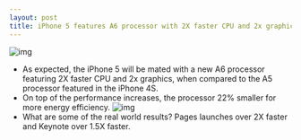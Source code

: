 ```yaml
---
layout: post
title: iPhone 5 features A6 processor with 2X faster CPU and 2x graphics
---
```

![img](http://media.idownloadblog.com/wp-content/uploads/2012/09/chip_image_2x.jpeg)
* As expected, the iPhone 5 will be mated with a new A6 processor featuring 2X faster CPU and 2x graphics, when compared to the A5 processor featured in the iPhone 4S.
* On top of the performance increases, the processor 22% smaller for more energy efficiency.
![img](http://media.idownloadblog.com/wp-content/uploads/2012/09/A6-faster.jpg)
* What are some of the real world results? Pages launches over 2X faster and Keynote over 1.5X faster.

